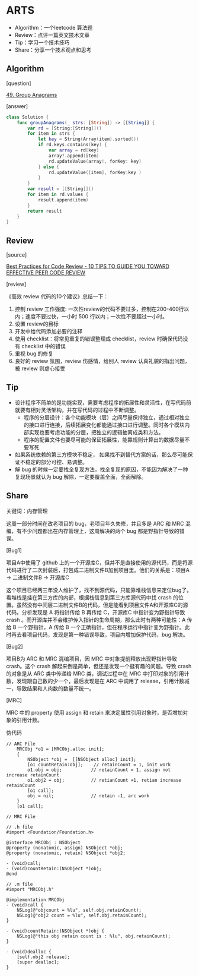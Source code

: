 # ARTS
- Algorithm：一个leetcode 算法题
- Review：点评一篇英文技术文章
- Tip：学习一个技术技巧
- Share：分享一个技术观点和思考

## Algorithm

[question]

[49. Group Anagrams](https://leetcode.com/problems/group-anagrams/description/)

[answer]

```swift
class Solution {
    func groupAnagrams(_ strs: [String]) -> [[String]] {
        var rd = [String:[String]]()
        for item in strs {
            let key = String(Array(item).sorted())
            if rd.keys.contains(key) {
                var array = rd[key]
                array?.append(item)
                rd.updateValue(array!, forKey: key)
            } else {
                rd.updateValue([item], forKey:key )
            }
        }
        var result = [[String]]()
        for item in rd.values {
            result.append(item)
        }
        return result
    }
}
```



## Review

[source]

[Best Practices for Code Review - 10 TIPS TO GUIDE YOU TOWARD EFFECTIVE PEER CODE REVIEW](https://smartbear.com/learn/code-review/best-practices-for-peer-code-review/)

[review]

 《高效 review 代码的10个建议》总结一下：

1. 控制 review 工作强度: 一次性review的代码不要过多，控制在200-400行以内；速度不要过快，一小时 500 行以内；一次性不要超过一小时。
2. 设置 review的目标
3. 开发中给代码添加必要的注释
4. 使用 checklist：将常见重复的错误整理成 checklist，review 时确保代码没有 checklist 中的错误
5. 重视 bug 的修复
6. 良好的 review 氛围，review 伤感情，给别人 review 认真礼貌的指出问题，被 review 则虚心接受

## Tip

- 设计程序不简单的是功能实现，需要考虑程序的拓展性和灵活性，在写代码前就要有相对灵活架构，并在写代码的过程中不断调整。
  - 程序的分层设计：各个功能模块（层）之间尽量保持独立，通过相对独立的接口进行连接，后续拓展变化都能通过接口进行调整。同时各个模块内部实现也要考虑功能的分层，把独立的逻辑抽离成类和方法。
  - 程序的配置文件也要尽可能的保证拓展性，能靠规则计算出的数据尽量不要写死
- 如果系统依赖的第三方模块不稳定， 如果找不到替代方案的话，那么尽可能保证不稳定的部分可控、易调整。
- 解 bug 的时候一定要找全复现方法，找全复现的原因，不能因为解决了一种复现场景就认为 bug 解除，一定要覆盖全面，全面解除。

## Share

关键词：内存管理

这周一部分时间在改老项目的 bug，老项目年久失修，并且多是 ARC 和 MRC 混编，有不少问题都出在内存管理上，这周解决的两个 bug 都是野指针导致的错误。

[Bug1]

项目A中使用了 github 上的一个开源库C，但并不是直接使用的源代码，而是将源代码进行了二次封装后，打包成二进制文件B加到项目里。他们的关系是：项目A -> 二进制文件B -> 开源库C

这个项目已经两三年没人维护了，找不到源代码，只能靠堆栈信息来定位bug了。看堆栈是挂在第三方库的内部，根据栈信息到第三方库源代码中找 crash 的位置。虽然没有中间层二进制文件B的代码，但是能看到项目文件A和开源库C的源代码。分析发现是 A 将指针传给 B 再传给 C，开源库C 中指针变为野指针导致 crash 。而开源库并不会维护传入指针的生命周期，那么此时有两种可能性：A 传给 B 一个野指针，A 传给 B 一个正确指针，但在程序运行中指针变为野指针。此时再去看项目代码，发现是第一种错误导致，项目内增加保护代码，bug 解决。

[Bug2]

项目B为 ARC 和 MRC 混编项目，因 MRC 中对象提前释放出现野指针导致 crash。这个 crash 解起来倒是简单，但还是发现一个挺有趣的问题。导致 crash 的对象是从 ARC 类中传递给 MRC 类，调试过程中在 MRC 中打印对象的引用计数，发现跟自己数的少一个，最后发现是在 ARC 中调用了 release，引用计数减一，导致结果和人肉数的数量不统一。

[MRC]

MRC 中的 property 使用 assign 和 retain 来决定属性引用对象时，是否增加对象的引用计数。

伪代码

```
// ARC File
	MRCObj *o1 = [MRCObj.alloc init];
    {
        NSObject *obj =  [[NSObject alloc] init];
        [o1 countRetain:obj]; 	 // retainCount = 1, init work 
        o1.obj = obj;			// retainCount = 1, assign not increase retainCount
        o1.obj2 = obj;			// retianCount +1, retian increase retainCount 
        [o1 call];				
        obj = nil;				// retain -1, arc work
    }
    [o1 call];
```

```
// MRC File

// .h file
#import <Foundation/Foundation.h>

@interface MRCObj : NSObject
@property (nonatomic, assign) NSObject *obj;
@property (nonatomic, retain) NSObject *obj2;

- (void)call;
- (void)countRetain:(NSObject *)obj;
@end

// .m file
#import "MRCObj.h"

@implementation MRCObj
- (void)call {
    NSLog(@"objcount = %lu", self.obj.retainCount);
    NSLog(@"obj2 count = %lu", self.obj.retainCount);
}

- (void)countRetain:(NSObject *)obj {
    NSLog(@"this obj retain count is : %lu", obj.retainCount);
}

- (void)dealloc {
    [self.obj2 release];
    [super dealloc];
}
```





